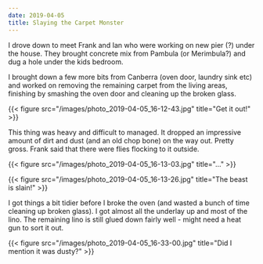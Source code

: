 ```yaml
---
date: 2019-04-05
title: Slaying the Carpet Monster
---
```


I drove down to meet Frank and Ian who were working on new pier (?) under the house. They brought concrete mix from Pambula (or Merimbula?) and dug a hole under the kids bedroom.

I brought down a few more bits from Canberra (oven door, laundry sink etc) and worked on removing the remaining carpet from the living areas, finishing by smashing the oven door and cleaning up the broken glass.

{{< figure src="/images/photo_2019-04-05_16-12-43.jpg" title="Get it out!" >}}

This thing was heavy and difficult to managed. It dropped an impressive amount of dirt and dust (and an old chop bone) on the way out. Pretty gross. Frank said that there were flies flocking to it outside.

{{< figure src="/images/photo_2019-04-05_16-13-03.jpg" title="..." >}}

{{< figure src="/images/photo_2019-04-05_16-13-26.jpg" title="The beast is slain!" >}}

I got things a bit tidier before I broke the oven (and wasted a bunch of time cleaning up broken glass). I got almost all the underlay up and most of the lino. The remaining lino is still glued down fairly well - might need a heat gun to sort it out.

{{< figure src="/images/photo_2019-04-05_16-33-00.jpg" title="Did I mention it was dusty?" >}}
